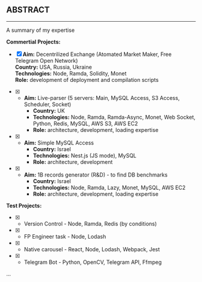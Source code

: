 ## ABSTRACT
--- 
A summary of my expertise

**Commertial Projects:**
<br />
 - [x] **Aim:** Decentrilized Exchange (Atomated Market Maker, Free Telegram Open Network)<br />
       **Country:** USA, Russia, Ukraine<br />
       **Technologies:** Node, Ramda, Solidity, Monet<br />
       **Role:** development of deployment and compilation scripts<br />

 - [x]  - **Aim:** Live-parser (5 servers: Main, MySQL Access, S3 Access, Scheduler, Socket)
        - **Country:** UK
        - **Technologies:** Node, Ramda, Ramda-Async, Monet, Web Socket, Python, Redis, MySQL, AWS S3, AWS EC2
        - **Role:** architecture, development, loading expertise

 - [x]  - **Aim:** Simple MySQL Access
        - **Country:** Israel
        - **Technologies:** Nest.js (JS mode), MySQL
        - **Role:** architecture, development

 - [x]  - **Aim:** 1B records generator (R&D) - to find DB benchmarks 
        - **Country:** Israel
        - **Technologies:** Node, Ramda, Lazy, Monet, MySQL, AWS EC2
        - **Role:** architecture, development, loading expertise

**Test Projects:**

 - [x]  - Version Control - Node, Ramda, Redis (by conditions)
 - [x]  - FP Engineer task - Node, Lodash
 - [x]  - Native carousel - React, Node, Lodash, Webpack, Jest
 - [x]  - Telegram Bot - Python, OpenCV, Telegram API, Ffmpeg
  
  ...

